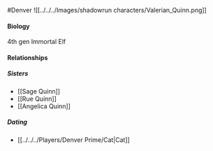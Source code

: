 #Denver 
![[../../../Images/shadowrun characters/Valerian_Quinn.png]]

#### Biology
4th gen Immortal Elf

#### Relationships
##### Sisters
- [[Sage Quinn]]
- [[Rue Quinn]]
- [[Angelica Quinn]]

##### Dating
- [[../../../Players/Denver Prime/Cat|Cat]]